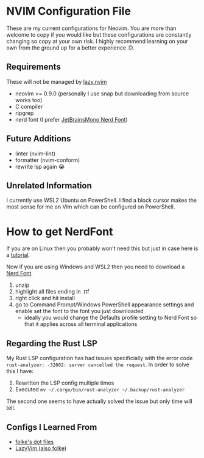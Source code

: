 # NVIM Configuration File
These are my current configurations for Neovim. You are more than welcome to copy if you would like but these configurations are constantly changing so copy at your own risk. I highly recommend learning on your own from the ground up for a better experience :D.

## Requirements
These will not be managed by [lazy.nvim](https://github.com/folke/lazy.nvim/tree/main)
- neovim >= 0.9.0 (personally I use snap but downloading from source works too)
- C compiler
- ripgrep
- nerd font (I prefer [JetBrainsMono Nerd Font](https://www.nerdfonts.com/font-downloads))

## Future Additions
- linter (nvim-lint)
- formatter (nvim-conform)
- rewrite lsp again 😭

## Unrelated Information
I currently use WSL2 Ubuntu on PowerShell. I find a block cursor makes the most sense for me on Vim which can be configured on PowerShell.

# How to get NerdFont
If you are on Linux then you probably won't need this but just in case here is a [tutorial](https://medium.com/@almatins/install-nerdfont-or-any-fonts-using-the-command-line-in-debian-or-other-linux-f3067918a88c).

Now if you are using Windows and WSL2 then you need to download a [Nerd Font](https://www.nerdfonts.com/font-downloads).
1. unzip
2. highlight all files ending in .ttf
3. right click and hit install
4. go to Command Prompt/Windows PowerShell appearance settings and enable set the font to the font you just downloaded
    - ideally you would change the Defaults profile setting to Nerd Font so that it applies across all terminal applications

## Regarding the Rust LSP
My Rust LSP configuration has had issues specificially with the error code `rust-analyzer: -32802: server cancelled the request`. In order to solve this I have:
1. Rewritten the LSP config multiple times
2. Executed `mv ~/.cargo/bin/rust-analyzer ~/.backup/rust-analyzer`

The second one seems to have actually solved the issue but only time will tell.

## Configs I Learned From
- [folke's dot files](https://github.com/folke/dot)
- [LazyVim (also folke)](https://github.com/LazyVim/LazyVim)
